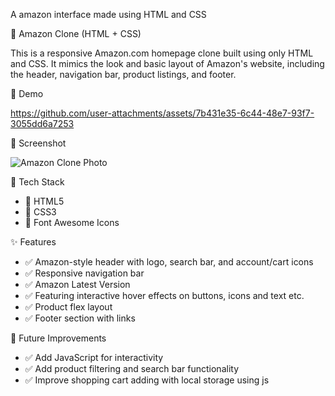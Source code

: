 A amazon interface made using HTML and CSS

🛒 Amazon Clone (HTML + CSS)

This is a responsive Amazon.com homepage clone built using only HTML and CSS. It mimics the look and basic layout of Amazon's website, including the header, navigation bar, product listings, and footer.

🚀 Demo


https://github.com/user-attachments/assets/7b431e35-6c44-48e7-93f7-3055dd6a7253

📸 Screenshot

![Amazon Clone Photo](https://github.com/user-attachments/assets/60c6a6db-273a-4d9f-aa68-e0fb2c731fc9)

🧰 Tech Stack

- 🔹 HTML5
- 🔹 CSS3
- 🔹 Font Awesome Icons

✨ Features

- ✅ Amazon-style header with logo, search bar, and account/cart icons  
- ✅ Responsive navigation bar 
- ✅ Amazon Latest Version
- ✅ Featuring interactive hover effects on buttons, icons and text etc.
- ✅ Product flex layout  
- ✅ Footer section with links  

🎯 Future Improvements

- ✅ Add JavaScript for interactivity
- ✅ Add product filtering and search bar functionality
- ✅ Improve shopping cart adding with local storage using js
